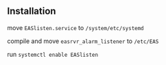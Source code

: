 ## Installation
move `EASlisten.service` to `/system/etc/systemd`

compile and move `easrvr_alarm_listener` to `/etc/EAS`

run `systemctl enable EASlisten`